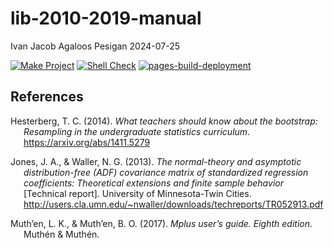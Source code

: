 lib-2010-2019-manual
================
Ivan Jacob Agaloos Pesigan
2024-07-25

<!-- README.md is generated from .setup/readme/README.Rmd. Please edit that file -->
<!-- badges: start -->

[![Make
Project](https://github.com/ijapesigan/lib-2010-2019-manual/actions/workflows/make.yml/badge.svg)](https://github.com/ijapesigan/lib-2010-2019-manual/actions/workflows/make.yml)
[![Shell
Check](https://github.com/ijapesigan/lib-2010-2019-manual/actions/workflows/shellcheck.yml/badge.svg)](https://github.com/ijapesigan/lib-2010-2019-manual/actions/workflows/shellcheck.yml)
[![pages-build-deployment](https://github.com/ijapesigan/lib-2010-2019-manual/actions/workflows/pages/pages-build-deployment/badge.svg)](https://github.com/ijapesigan/lib-2010-2019-manual/actions/workflows/pages/pages-build-deployment)
<!-- badges: end -->

## References

<div id="refs" class="references csl-bib-body hanging-indent"
entry-spacing="0" line-spacing="2">

<div id="ref-Hesterberg-2014" class="csl-entry">

Hesterberg, T. C. (2014). *What teachers should know about the
bootstrap: Resampling in the undergraduate statistics curriculum*.
<https://arxiv.org/abs/1411.5279>

</div>

<div id="ref-Jones-Waller-2013b" class="csl-entry">

Jones, J. A., & Waller, N. G. (2013). *The normal-theory and asymptotic
distribution-free (ADF) covariance matrix of standardized regression
coefficients: Theoretical extensions and finite sample behavior*
\[Technical report\]. University of Minnesota-Twin Cities.
<http://users.cla.umn.edu/~nwaller/downloads/techreports/TR052913.pdf>

</div>

<div id="ref-Muthen-Muthen-2017" class="csl-entry">

Muth’en, L. K., & Muth’en, B. O. (2017). *Mplus user’s guide. Eighth
edition*. Muthén & Muthén.

</div>

</div>
